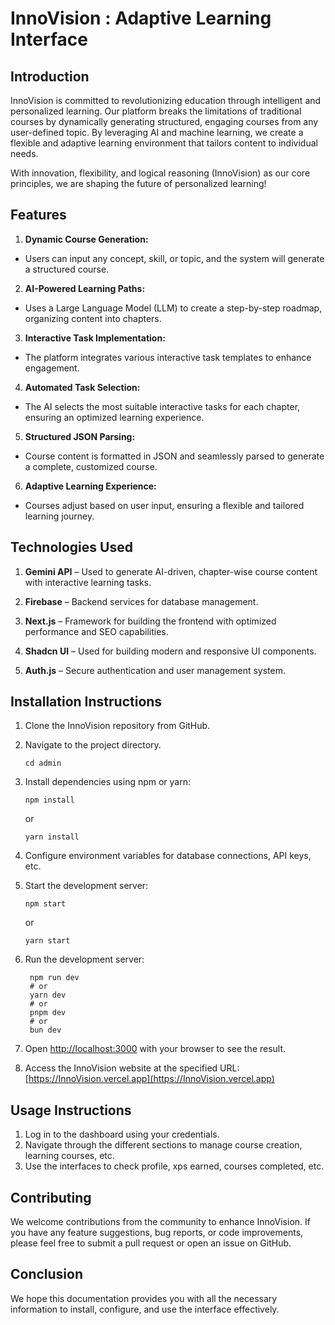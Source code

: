 # InnoVision : Adaptive Learning Interface

## Introduction

InnoVision is committed to revolutionizing education through intelligent and personalized learning. Our platform breaks the limitations of traditional courses by dynamically generating structured, engaging courses from any user-defined topic. By leveraging AI and machine learning, we create a flexible and adaptive learning environment that tailors content to individual needs.

With innovation, flexibility, and logical reasoning (InnoVision) as our core principles, we are shaping the future of personalized learning!

## Features

1. **Dynamic Course Generation:**

- Users can input any concept, skill, or topic, and the system will generate a structured course.

2. **AI-Powered Learning Paths:**

- Uses a Large Language Model (LLM) to create a step-by-step roadmap, organizing content into chapters.

3. **Interactive Task Implementation:**

- The platform integrates various interactive task templates to enhance engagement.

4. **Automated Task Selection:**

- The AI selects the most suitable interactive tasks for each chapter, ensuring an optimized learning experience.

5. **Structured JSON Parsing:**

- Course content is formatted in JSON and seamlessly parsed to generate a complete, customized course.

6. **Adaptive Learning Experience:**

- Courses adjust based on user input, ensuring a flexible and tailored learning journey.

## Technologies Used

1. **Gemini API** – Used to generate AI-driven, chapter-wise course content with interactive learning tasks.

2. **Firebase** – Backend services for database management.

3. **Next.js** – Framework for building the frontend with optimized performance and SEO capabilities.

4. **Shadcn UI** – Used for building modern and responsive UI components.

5. **Auth.js** – Secure authentication and user management system.

<!-- ## Website Photos

![image](https://github.com/user-attachments/assets/0ebba6e1-5eb7-4e40-b6ff-747607d1219c)
![image](https://github.com/user-attachments/assets/14159346-710c-4f1f-b987-3b770a490e19)
![image](https://github.com/user-attachments/assets/3158eb8a-dbda-4570-85af-61463241f403)
![image](https://github.com/user-attachments/assets/4f89132f-5a85-4628-9b76-72761dec8508)
![image](https://github.com/user-attachments/assets/f81ff3d9-44ce-4c34-b45c-e9bdb02ce588)
![image](https://github.com/user-attachments/assets/d1f5613a-b774-4882-946c-dcf62d72330f)
![image](https://github.com/user-attachments/assets/5d9671dc-61c9-402f-a053-321251d40ca2)
![image](https://github.com/user-attachments/assets/01e57531-ec23-4791-b4c8-7bd3015c95b9)
![image](https://github.com/user-attachments/assets/0f39d654-818b-44a7-b90b-813323c2c97a) -->

## Installation Instructions

1. Clone the InnoVision repository from GitHub.
2. Navigate to the project directory.
   ```
   cd admin
   ```
3. Install dependencies using npm or yarn:
   ```
   npm install
   ```
   or
   ```
   yarn install
   ```
4. Configure environment variables for database connections, API keys, etc.
5. Start the development server:
   ```
   npm start
   ```
   or
   ```
   yarn start
   ```
6. Run the development server:

   ```
    npm run dev
    # or
    yarn dev
    # or
    pnpm dev
    # or
    bun dev
   ```

7. Open [http://localhost:3000](http://localhost:3000) with your browser to see the result.
8. Access the InnoVision website at the specified URL: [https://InnoVision.vercel.app](https://InnoVision.vercel.app)

## Usage Instructions

1. Log in to the dashboard using your credentials.
2. Navigate through the different sections to manage course creation, learning courses, etc.
3. Use the interfaces to check profile, xps earned, courses completed, etc.

## Contributing

We welcome contributions from the community to enhance InnoVision. If you have any feature suggestions, bug reports, or code improvements, please feel free to submit a pull request or open an issue on GitHub.

## Conclusion

We hope this documentation provides you with all the necessary information to install, configure, and use the interface effectively.
